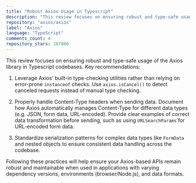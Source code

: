 ```yaml
---
title: "Robust Axios Usage in Typescript"
description: "This review focuses on ensuring robust and type-safe usage of the Axios library in Typescript codebases. Key recommendations include leveraging Axios' built-in type-checking utilities, properly handling Content-Type headers when sending data, and standardizing serialization patterns for complex data types."
repository: "axios/axios"
label: "Axios"
language: "TypeScript"
comments_count: 4
repository_stars: 107000
---
```


This review focuses on ensuring robust and type-safe usage of the Axios library in Typescript codebases. Key recommendations:

1. Leverage Axios' built-in type-checking utilities rather than relying on error-prone `instanceof` checks. Use `axios.isCancel()` to detect canceled requests instead of manual type checking.

2. Properly handle Content-Type headers when sending data. Document how Axios automatically manages Content-Type for different data types (e.g. JSON, form data, URL-encoded). Provide clear examples of correct data transformation before sending, such as using `URLSearchParams` for URL-encoded form data.

3. Standardize serialization patterns for complex data types like `FormData` and nested objects to ensure consistent data handling across the codebase.

Following these practices will help ensure your Axios-based APIs remain robust and maintainable when used in applications with varying dependency versions, environments (browser/Node.js), and data formats.